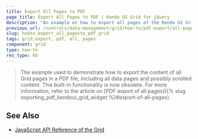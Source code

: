 ```yaml
---
title: Export All Pages to PDF
page_title: Export All Pages to PDF | Kendo UI Grid for jQuery
description: "An example on how to export all pages of the Kendo UI Grid for jQuery and their full data and visual content in a PDF file."
previous_url: /controls/data-management/grid/how-to/pdf-export/all-pages
slug: howto_export_all_pagesto_pdf_grid
tags: grid,export, pdf, all, pages
component: grid
type: how-to
res_type: kb
---
```


> The example used to demonstrate how to export the content of all Grid pages in a PDF file, including all data pages and possibly scrolled content. This built-in functionality is now obsolete. For more information, refer to the article on [PDF export of all pages]({% slug exporting_pdf_kendoui_grid_widget %}#export-of-all-pages).

## See Also

* [JavaScript API Reference of the Grid](/api/javascript/ui/grid)
